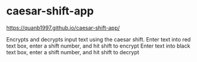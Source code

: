 # caesar-shift-app

https://quanb1997.github.io/caesar-shift-app/

Encrypts and decrypts input text using the caesar shift.
Enter text into red text box, enter a shift number, and hit shift to encrypt
Enter text into black text box, enter a shift number, and hit shift to decrypt

